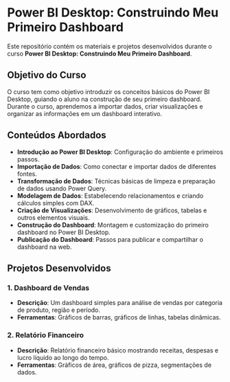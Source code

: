 # Power BI Desktop: Construindo Meu Primeiro Dashboard

Este repositório contém os materiais e projetos desenvolvidos durante o curso **Power BI Desktop: Construindo Meu Primeiro Dashboard**.

## Objetivo do Curso

O curso tem como objetivo introduzir os conceitos básicos do Power BI Desktop, guiando o aluno na construção de seu primeiro dashboard. Durante o curso, aprendemos a importar dados, criar visualizações e organizar as informações em um dashboard interativo.

## Conteúdos Abordados

- **Introdução ao Power BI Desktop**: Configuração do ambiente e primeiros passos.
- **Importação de Dados**: Como conectar e importar dados de diferentes fontes.
- **Transformação de Dados**: Técnicas básicas de limpeza e preparação de dados usando Power Query.
- **Modelagem de Dados**: Estabelecendo relacionamentos e criando cálculos simples com DAX.
- **Criação de Visualizações**: Desenvolvimento de gráficos, tabelas e outros elementos visuais.
- **Construção do Dashboard**: Montagem e customização do primeiro dashboard no Power BI Desktop.
- **Publicação do Dashboard**: Passos para publicar e compartilhar o dashboard na web.

## Projetos Desenvolvidos

### 1. **Dashboard de Vendas**
- **Descrição**: Um dashboard simples para análise de vendas por categoria de produto, região e período.
- **Ferramentas**: Gráficos de barras, gráficos de linhas, tabelas dinâmicas.

### 2. **Relatório Financeiro**
- **Descrição**: Relatório financeiro básico mostrando receitas, despesas e lucro líquido ao longo do tempo.
- **Ferramentas**: Gráficos de área, gráficos de pizza, segmentações de dados.

